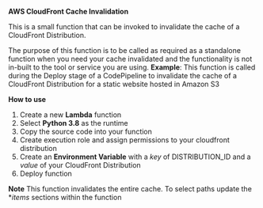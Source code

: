 **AWS CloudFront Cache Invalidation**

This is a small function that can be invoked to invalidate the cache of a CloudFront Distribution.

The purpose of this function is to be called as required as a standalone function when you need your cache invalidated and the functionality is not in-built to the tool or service you are using.
**Example**: This function is called during the Deploy stage of a CodePipeline to invalidate the cache of a CloudFront Distribution for a static website hosted in Amazon S3

**How to use**
1. Create a new **Lambda** function
2. Select **Python 3.8** as the runtime
3. Copy the source code into your function
4. Create execution role and assign permissions to your cloudfront distribution
5. Create an **Environment Variable** with a _key_ of DISTRIBUTION_ID and a _value_ of your CloudFront Distribution
6. Deploy function


**Note**
This function invalidates the entire cache. To select paths update the **items* sections within the function